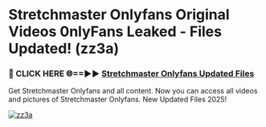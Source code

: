 # Stretchmaster Onlyfans Original Videos 0nlyFans Leaked - Files Updated! (zz3a)

<h3>🔴 CLICK HERE 🌐==►► <a href="https://tinyurl.com/2wckxsce" rel="nofollow">Stretchmaster Onlyfans Updated Files</a></h3>

Get Stretchmaster Onlyfans and all content. Now you can access all videos and pictures of Stretchmaster Onlyfans. New Updated Files 2025!

[![zz3a](https://i.imgur.com/AFduVYN.gif)](https://tinyurl.com/2wckxsce)
